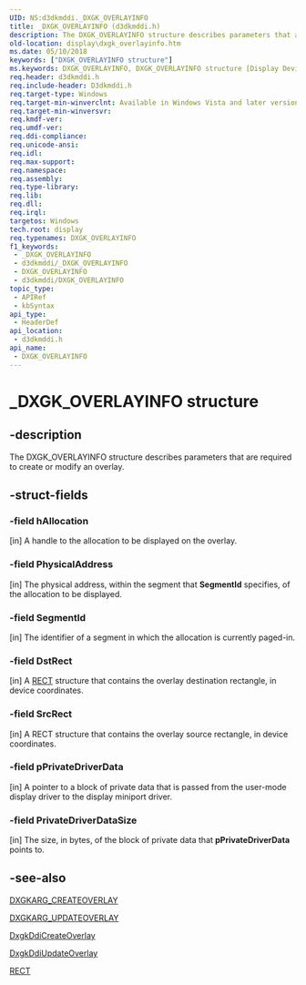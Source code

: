 ```yaml
---
UID: NS:d3dkmddi._DXGK_OVERLAYINFO
title: _DXGK_OVERLAYINFO (d3dkmddi.h)
description: The DXGK_OVERLAYINFO structure describes parameters that are required to create or modify an overlay.
old-location: display\dxgk_overlayinfo.htm
ms.date: 05/10/2018
keywords: ["DXGK_OVERLAYINFO structure"]
ms.keywords: DXGK_OVERLAYINFO, DXGK_OVERLAYINFO structure [Display Devices], DmStructs_232178f2-9a25-40aa-8604-0414128c1a91.xml, _DXGK_OVERLAYINFO, d3dkmddi/DXGK_OVERLAYINFO, display.dxgk_overlayinfo
req.header: d3dkmddi.h
req.include-header: D3dkmddi.h
req.target-type: Windows
req.target-min-winverclnt: Available in Windows Vista and later versions of the Windows operating systems.
req.target-min-winversvr: 
req.kmdf-ver: 
req.umdf-ver: 
req.ddi-compliance: 
req.unicode-ansi: 
req.idl: 
req.max-support: 
req.namespace: 
req.assembly: 
req.type-library: 
req.lib: 
req.dll: 
req.irql: 
targetos: Windows
tech.root: display
req.typenames: DXGK_OVERLAYINFO
f1_keywords:
 - _DXGK_OVERLAYINFO
 - d3dkmddi/_DXGK_OVERLAYINFO
 - DXGK_OVERLAYINFO
 - d3dkmddi/DXGK_OVERLAYINFO
topic_type:
 - APIRef
 - kbSyntax
api_type:
 - HeaderDef
api_location:
 - d3dkmddi.h
api_name:
 - DXGK_OVERLAYINFO
---
```


# _DXGK_OVERLAYINFO structure


## -description

The DXGK_OVERLAYINFO structure describes parameters that are required to create or modify an overlay.

## -struct-fields

### -field hAllocation

[in] A handle to the allocation to be displayed on the overlay.

### -field PhysicalAddress

[in] The physical address, within the segment that <b>SegmentId</b> specifies, of the allocation to be displayed.

### -field SegmentId

[in] The identifier of a segment in which the allocation is currently paged-in.

### -field DstRect

[in] A <a href="/windows/win32/api/windef/ns-windef-rect">RECT</a> structure that contains the overlay destination rectangle, in device coordinates.

### -field SrcRect

[in] A RECT structure that contains the overlay source rectangle, in device coordinates.

### -field pPrivateDriverData

[in] A pointer to a block of private data that is passed from the user-mode display driver to the display miniport driver.

### -field PrivateDriverDataSize

[in] The size, in bytes, of the block of private data that <b>pPrivateDriverData</b> points to.

## -see-also

<a href="/windows-hardware/drivers/ddi/d3dkmddi/ns-d3dkmddi-_dxgkarg_createoverlay">DXGKARG_CREATEOVERLAY</a>



<a href="/windows-hardware/drivers/ddi/d3dkmddi/ns-d3dkmddi-_dxgkarg_updateoverlay">DXGKARG_UPDATEOVERLAY</a>



<a href="/windows-hardware/drivers/ddi/d3dkmddi/nc-d3dkmddi-dxgkddi_createoverlay">DxgkDdiCreateOverlay</a>



<a href="/windows-hardware/drivers/ddi/d3dkmddi/nc-d3dkmddi-dxgkddi_updateoverlay">DxgkDdiUpdateOverlay</a>



<a href="/windows/win32/api/windef/ns-windef-rect">RECT</a>
